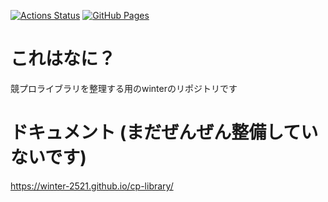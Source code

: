 [![Actions Status](https://github.com/winter-2521/cp-library/workflows/verify/badge.svg)](https://github.com/winter-2521/cp-library/actions)
[![GitHub Pages](https://img.shields.io/static/v1?label=GitHub+Pages&message=+&color=brightgreen&logo=github)](https://winter-2521.github.io/cp-library/) 

# これはなに？
競プロライブラリを整理する用のwinterのリポジトリです

# ドキュメント (まだぜんぜん整備していないです)
https://winter-2521.github.io/cp-library/

